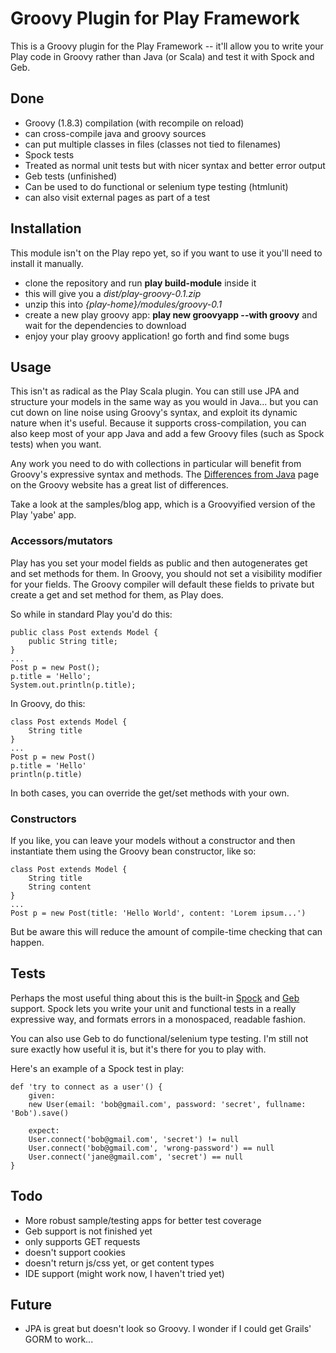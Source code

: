 Groovy Plugin for Play Framework
================================

This is a Groovy plugin for the Play Framework -- it'll allow you to write your Play code in Groovy rather than Java (or Scala) and test it with Spock and Geb.

Done
----
* Groovy (1.8.3) compilation (with recompile on reload)
 * can cross-compile java and groovy sources
 * can put multiple classes in files (classes not tied to filenames)
* Spock tests
 * Treated as normal unit tests but with nicer syntax and better error output
* Geb tests (unfinished)
 * Can be used to do functional or selenium type testing (htmlunit)
 * can also visit external pages as part of a test

Installation
------------
This module isn't on the Play repo yet, so if you want to use it you'll need to install it manually.

* clone the repository and run **play build-module** inside it
* this will give you a *dist/play-groovy-0.1.zip*
* unzip this into *{play-home}/modules/groovy-0.1*
* create a new play groovy app: **play new groovyapp --with groovy** and wait for the dependencies to download
* enjoy your play groovy application! go forth and find some bugs

Usage
-----
This isn't as radical as the Play Scala plugin. You can still use JPA and structure your models in the same way as you would in Java... but you can cut down on line noise using Groovy's syntax, and exploit its dynamic nature when it's useful. Because it supports cross-compilation, you can also keep most of your app Java and add a few Groovy files (such as Spock tests) when you want.

Any work you need to do with collections in particular will benefit from Groovy's expressive syntax and methods. The [Differences from Java](http://groovy.codehaus.org/Differences+from+Java) page on the Groovy website has a great list of differences.

Take a look at the samples/blog app, which is a Groovyified version of the Play 'yabe' app.

### Accessors/mutators ###
Play has you set your model fields as public and then autogenerates get and set methods for them. In Groovy, you should not set a visibility modifier for your fields. The Groovy compiler will default these fields to private but create a get and set method for them, as Play does.

So while in standard Play you'd do this:

	public class Post extends Model {
		public String title;
	}
	...
	Post p = new Post();
	p.title = 'Hello';
	System.out.println(p.title);

In Groovy, do this:

	class Post extends Model {
		String title
	}
	...
	Post p = new Post()
	p.title = 'Hello'
	println(p.title)

In both cases, you can override the get/set methods with your own.

### Constructors ###
If you like, you can leave your models without a constructor and then instantiate them using the Groovy bean constructor, like so:

	class Post extends Model {
		String title
		String content
	}
	...
	Post p = new Post(title: 'Hello World', content: 'Lorem ipsum...')

But be aware this will reduce the amount of compile-time checking that can happen.

Tests
-----
Perhaps the most useful thing about this is the built-in [Spock](http://spockframework.org) and [Geb](http://www.gebish.org) support. Spock lets you write your unit and functional tests in a really expressive way, and formats errors in a monospaced, readable fashion.

You can also use Geb to do functional/selenium type testing. I'm still not sure exactly how useful it is, but it's there for you to play with.

Here's an example of a Spock test in play:

	def 'try to connect as a user'() {
		given:
		new User(email: 'bob@gmail.com', password: 'secret', fullname: 'Bob').save()

		expect:
		User.connect('bob@gmail.com', 'secret') != null
		User.connect('bob@gmail.com', 'wrong-password') == null
		User.connect('jane@gmail.com', 'secret') == null
	}

Todo
----
* More robust sample/testing apps for better test coverage
* Geb support is not finished yet
 * only supports GET requests
 * doesn't support cookies
 * doesn't return js/css yet, or get content types
* IDE support (might work now, I haven't tried yet)

Future
------
* JPA is great but doesn't look so Groovy. I wonder if I could get Grails' GORM to work...

